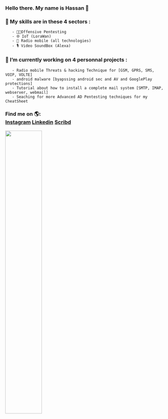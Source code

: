 ### Hello there. My name is Hassan 👋
### 💬 My skills are in these 4 sectors :
       - 🐱‍💻Offensive Pentesting 
       - 🌐 IoT (LoraWan)
       - 📡 Radio mobile (all technologies)
       - 🎙️ Video SoundBox (Alexa)
### 🔭 I’m currently working on 4 personnal projects : 
       - Radio mobile Threats & hacking Technique for [GSM, GPRS, SMS, VOIP, VOLTE] 
       - android malware [byapssing android sec and AV and GooglePlay protections]
       - Tutorial about how to install a complete mail system [SMTP, IMAP, webserver, webmail]
       - Seaching for more Advanced AD Pentesting techniques for my CheatSheet

### Find me on 🌎:<div class="button-group minor-group"><a href="https://www.instagram.com/mic.tec/" class="button primary">Instagram</a>   <a href="https://www.linkedin.com/in/hassan-profile/" class="button">Linkedin</a>   <a href="https://fr.scribd.com/user/282548159/HackGray" class="button">Scribd</a> 

</div> <img src="https://github-readme-streak-stats.herokuapp.com/?user=HackGray&theme=dark" width="48%" >


